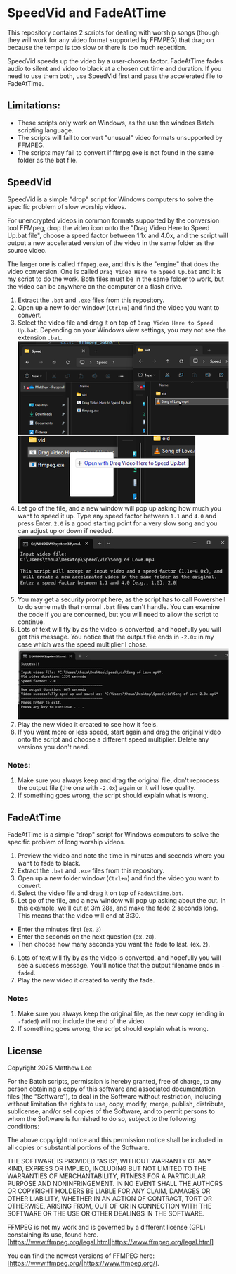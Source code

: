 # SpeedVid and FadeAtTime

This repository contains 2 scripts for dealing with worship songs (though they will work for any video format supported by FFMPEG) that drag on because the tempo is too slow or there is too much repetition.

SpeedVid speeds up the video by a user-chosen factor. FadeAtTime fades audio to silent and video to black at a chosen cut time and duration. If you need to use them both, use SpeedVid first and pass the accelerated file to FadeAtTime.

## Limitations:

- These scripts only work on Windows, as the use the windoes Batch scripting language.
- The scripts will fail to convert "unusual" video formats unsupported by FFMPEG.
- The scripts may fail to convert if ffmpg.exe is not found in the same folder as the bat file.

## SpeedVid

SpeedVid is a simple "drop" script for Windows computers to solve the specific problem of slow worship videos. 

For unencrypted videos in common formats supported by the conversion tool FFMpeg, drop the video icon onto the "Drag Video Here to Speed Up.bat file", choose a speed factor between 1.1x and 4.0x, and the script will output a new accelerated version of the video in the same folder as the source video.

The larger one is called `ffmpeg.exe`, and this is the "engine" that does the video conversion.
One is called `Drag Video Here to Speed Up.bat` and it is my script to do the work. Both files must be in the same folder to work, but the video can be anywhere on the computer or a flash drive.

1. Extract the `.bat` and `.exe` files from this repository.
2. Open up a new folder window (`Ctrl+n`) and find the video you want to convert.
3. Select the video file and drag it on top of `Drag Video Here to Speed Up.bat`. Depending on your Windows view settings, you may not see the extension `.bat`.
![Selecting a file](/img/select.png)
![Dragging and dropping the video on the script.](/img/drop.png)
4. Let go of the file, and a new window will pop up asking how much you want to speed it up. Type any speed factor between `1.1` and `4.0` and press Enter. `2.0` is a good starting point for a very slow song and you can adjust up or down if needed.
![Choosing a speed factor.](/img/Input.png)
5. You may get a security prompt here, as the script has to call Powershell to do some math that normal `.bat` files can't handle. You can examine the code if you are concerned, but you will need to allow the script to continue. 
6. Lots of text will fly by as the video is converted, and hopefully you will get this message. You notice that the output file ends in `-2.0x` in my case which was the speed multiplier I chose.
![Success](/img/output.png)
7. Play the new video it created to see how it feels. 
8. If you want more or less speed, start again and drag the original video onto the script and choose a different speed multiplier. Delete any versions you don't need. 
### Notes:
1. Make sure you always keep and drag the original file, don't reprocess the output file (the one with `-2.0x`) again or it will lose quality.  
2. If something goes wrong, the script should explain what is wrong.

## FadeAtTime 

FadeAtTime is a simple "drop" script for Windows computers to solve the specific problem of long worship videos.

1. Preview the video and note the time in minutes and seconds where you want to fade to black.
2. Extract the `.bat` and `.exe` files from this repository.
3. Open up a new folder window (`Ctrl+n`) and find the video you want to convert.
4. Select the video file and drag it on top of `FadeAtTime.bat`.
5. Let go of the file, and a new window will pop up asking about the cut. In this example, we'll cut at 3m 28s, and make the fade 2 seconds long. This means that the video will end at 3:30.
  - Enter the minutes first (ex. `3`)
  - Enter the seconds on the next question (ex. `28`).
  - Then choose how many seconds you want the fade to last. (ex. `2`).
6. Lots of text will fly by as the video is converted, and hopefully you will see a success message. You'll notice that the output filename ends in `-faded`.
7. Play the new video it created to verify the fade. 

### Notes
1. Make sure you always keep the original file, as the new copy (ending in `-faded`) will not include the end of the video.  
2. If something goes wrong, the script should explain what is wrong.

## License

Copyright 2025 Matthew Lee

For the Batch scripts, permission is hereby granted, free of charge, to any person obtaining a copy of this software and associated documentation files (the “Software”), to deal in the Software without restriction, including without limitation the rights to use, copy, modify, merge, publish, distribute, sublicense, and/or sell copies of the Software, and to permit persons to whom the Software is furnished to do so, subject to the following conditions:

The above copyright notice and this permission notice shall be included in all copies or substantial portions of the Software.

THE SOFTWARE IS PROVIDED “AS IS”, WITHOUT WARRANTY OF ANY KIND, EXPRESS OR IMPLIED, INCLUDING BUT NOT LIMITED TO THE WARRANTIES OF MERCHANTABILITY, FITNESS FOR A PARTICULAR PURPOSE AND NONINFRINGEMENT. IN NO EVENT SHALL THE AUTHORS OR COPYRIGHT HOLDERS BE LIABLE FOR ANY CLAIM, DAMAGES OR OTHER LIABILITY, WHETHER IN AN ACTION OF CONTRACT, TORT OR OTHERWISE, ARISING FROM, OUT OF OR IN CONNECTION WITH THE SOFTWARE OR THE USE OR OTHER DEALINGS IN THE SOFTWARE.

FFMPEG is not my work and is governed by a different license (GPL) constaining its use, found here.
[https://www.ffmpeg.org/legal.html|https://www.ffmpeg.org/legal.html]

You can find the newest versions of FFMPEG here: [https://www.ffmpeg.org/|https://www.ffmpeg.org/].